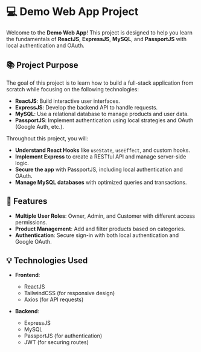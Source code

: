 # 💻 Demo Web App Project

Welcome to the **Demo Web App**! This project is designed to help you learn the fundamentals of **ReactJS**, **ExpressJS**, **MySQL**, and **PassportJS** with local authentication and OAuth.

## 📚 Project Purpose

The goal of this project is to learn how to build a full-stack application from scratch while focusing on the following technologies:

- **ReactJS**: Build interactive user interfaces.
- **ExpressJS**: Develop the backend API to handle requests.
- **MySQL**: Use a relational database to manage products and user data.
- **PassportJS**: Implement authentication using local strategies and OAuth (Google Auth, etc.).

Throughout this project, you will:

- **Understand React Hooks** like `useState`, `useEffect`, and custom hooks.
- **Implement Express** to create a RESTful API and manage server-side logic.
- **Secure the app** with PassportJS, including local authentication and OAuth.
- **Manage MySQL databases** with optimized queries and transactions.

## 🚀 Features

- **Multiple User Roles**: Owner, Admin, and Customer with different access permissions.
- **Product Management**: Add and filter products based on categories.
- **Authentication**: Secure sign-in with both local authentication and Google OAuth.

## 💡 Technologies Used

- **Frontend**: 
  - ReactJS
  - TailwindCSS (for responsive design)
  - Axios (for API requests)

- **Backend**:
  - ExpressJS
  - MySQL
  - PassportJS (for authentication)
  - JWT (for securing routes)

